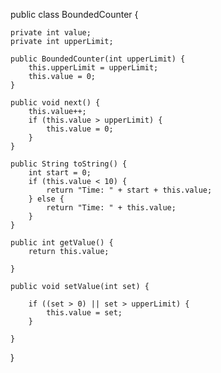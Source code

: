 public class BoundedCounter {

    private int value;
    private int upperLimit;

    public BoundedCounter(int upperLimit) {
        this.upperLimit = upperLimit;
        this.value = 0;
    }

    public void next() {
        this.value++;
        if (this.value > upperLimit) {
            this.value = 0;
        }
    }

    public String toString() {
        int start = 0;
        if (this.value < 10) {
            return "Time: " + start + this.value;
        } else {
            return "Time: " + this.value;
        }
    }

    public int getValue() {
        return this.value;

    }

    public void setValue(int set) {

        if ((set > 0) || set > upperLimit) {
            this.value = set;
        }

    }
}



